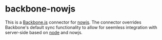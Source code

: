 backbone-nowjs
================

This is a [Backbone.js](http://documentcloud.github.com/backbone/) connector for [nowjs](http://nowjs.com/). 
The connector overrides Backbone's default sync functionality to allow for seemless integration with server-side based 
on [node](http://nodejs.org/) and nowjs.
